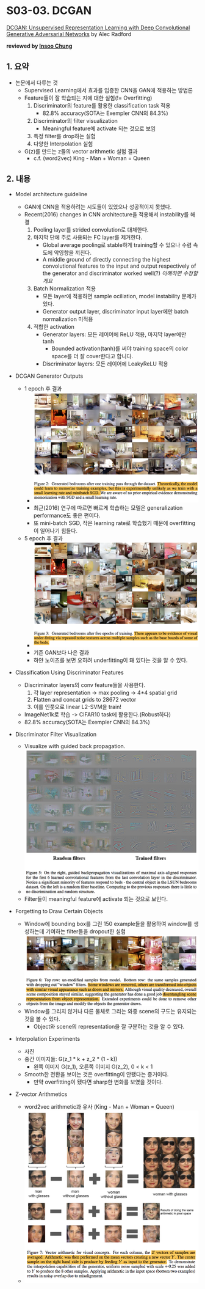 # S03-03. DCGAN

[DCGAN: Unsupervised Representation Learning with Deep Convolutional Generative Adversarial Networks](https://arxiv.org/abs/1511.06434) by Alec Radford

**reviewed by [Insoo Chung](https://github.com/1nsunym)**

## 1. 요약

- 논문에서 다루는 것
    - Supervised Learning에서 효과를 입증한 CNN을 GAN에 적용하는 방법론
    - Feature들이 잘 학습되는 지에 대한 실험(!= Overfitting)
        1. Discriminator의 feature를 활용한 classification task 적용
            * 82.8% accuracy(SOTA는 Exempler CNN의 84.3%)
        1. Discriminator의 filter visualization
            * Meaningful feature에 activate 되는 것으로 보임
        1. 특정 filter를 drop하는 실험
        1. 다양한 Interpolation 실험
    - G(z)를 만드는 z들의 vector arithmetic 실험 결과
        + c.f. (word2vec) King - Man + Woman = Queen

## 2. 내용

- Model architecture guideline
    + GAN에 CNN을 적용하려는 시도들이 있었으나 성공적이지 못했다.
    + Recent(2016) changes in CNN architecture을 적용해서 instability를 해결
        1. Pooling layer를 strided convolution로 대체한다.
        1. 마지막 단에 주로 사용되는 FC layer를 제거한다.
            - Global average pooling로 stable하게 training할 수 있으나 수렴 속도에 악영향을 끼친다.
            - A middle ground of directly connecting the highest convolutional features to the input and output respectively of the generator and discriminator worked well(?) *이해하면 수정할게요*
        1. Batch Normalization 적용
            - 모든 layer에 적용하면 sample ociliation, model instability 문제가 있다.
            - Generator output layer, discriminator input layer에만 batch normalization 미적용
        1. 적합한 activation
            - Generator layers: 모든 레이어에 ReLU 적용, 마지막 layer에만 tanh
                + Bounded activation(tanh)를 써야 training space의 color space를 더 잘 cover한다고 합니다.
            - Discriminator layers: 모든 레이어에 LeakyReLU 적용

- DCGAN Generator Outputs
    + 1 epoch 후 결과
        * ![DCGAN results after 1 epoch](resources/1epoch.png)
        * 최근(2016) 연구에 따르면 빠르게 학습하는 모델은 generalization performance도 좋은 편이다.
        * 또 mini-batch SGD, 작은 learning rate로 학습했기 때문에 overfitting이 일어나기 힘들다.
    + 5 epoch 후 결과
        * ![DCGAN results after 5 epoch](resources/5epoch.png)
        * 기존 GAN보다 나은 결과
        * 하얀 노이즈를 보면 오히려 underfitting이 돼 있다는 것을 알 수 있다.

- Classification Using Discriminator Features
    + Discriminator layers의 conv feature들을 사용한다.
        1. 각 layer representation -> max pooling -> 4*4 spatial grid
        2. Flatten and concat grids to 28672 vector
        3. 이를 인풋으로 linear L2-SVM을 train!
    + ImageNet1k로 학습 -> CIFAR10 task에 활용한다.(Robust하다)
    + 82.8% accuracy(SOTA는 Exempler CNN의 84.3%)

- Discriminator Filter Visualization
    + Visualize with guided back propagation.
    + ![Visualized filters of discriminator](resources/filters.png)
    + Filter들이 meaningful feature에 activate 되는 것으로 보인다.

- Forgetting to Draw Certain Objects
    + Window에 bounding box를 그린 150 example들을 활용하여 window를 생성하는데 기여하는 filter들을 dropout한 실험
    + ![Feature dropout experiments](resources/forget_window.png)
    + Window를 그리지 않거나 다른 물체로 그리는 와중 scene의 구도는 유지되는 것을 볼 수 있다.
        * Object와 scene의 representation을 잘 구분하는 것을 알 수 있다.

- Interpolation Experiments
    + 사진
    + 중간 이미지들: G(z_1 \* k + z_2 \* (1 - k))
        * 왼쪽 이미지 G(z_1), 오른쪽 이미지 G(z_2), 0 < k < 1
    + Smooth한 전환을 보이는 것은 overfitting이 안됐다는 증거이다.
        * 만약 overfitting이 됐다면 sharp한 변화를 보였을 것이다.

- Z-vector Arithmetics
    + word2vec arithmetic과 유사 (King - Man + Woman = Queen)
    + ![Z vector arithmetic results](resources/vec_arith.png)